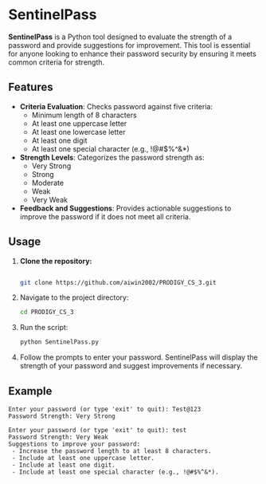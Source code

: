 # SentinelPass

**SentinelPass** is a Python tool designed to evaluate the strength of a password and provide suggestions for improvement. This tool is essential for anyone looking to enhance their password security by ensuring it meets common criteria for strength.

## Features

- **Criteria Evaluation**: Checks password against five criteria:
  - Minimum length of 8 characters
  - At least one uppercase letter
  - At least one lowercase letter
  - At least one digit
  - At least one special character (e.g., !@#$%^&*)
- **Strength Levels**: Categorizes the password strength as:
  - Very Strong
  - Strong
  - Moderate
  - Weak
  - Very Weak
- **Feedback and Suggestions**: Provides actionable suggestions to improve the password if it does not meet all criteria.

## Usage

1. **Clone the repository:**


    ```bash
    
    git clone https://github.com/aiwin2002/PRODIGY_CS_3.git
    
    ```

1. Navigate to the project directory:
   
    ```bash
    cd PRODIGY_CS_3
    ```

2. Run the script:
   
    ```bash
    python SentinelPass.py
    ```

3. Follow the prompts to enter your password. SentinelPass will display the strength of your password and suggest improvements if necessary.

## Example

```plaintext
Enter your password (or type 'exit' to quit): Test@123
Password Strength: Very Strong

Enter your password (or type 'exit' to quit): test
Password Strength: Very Weak
Suggestions to improve your password:
 - Increase the password length to at least 8 characters.
 - Include at least one uppercase letter.
 - Include at least one digit.
 - Include at least one special character (e.g., !@#$%^&*).
